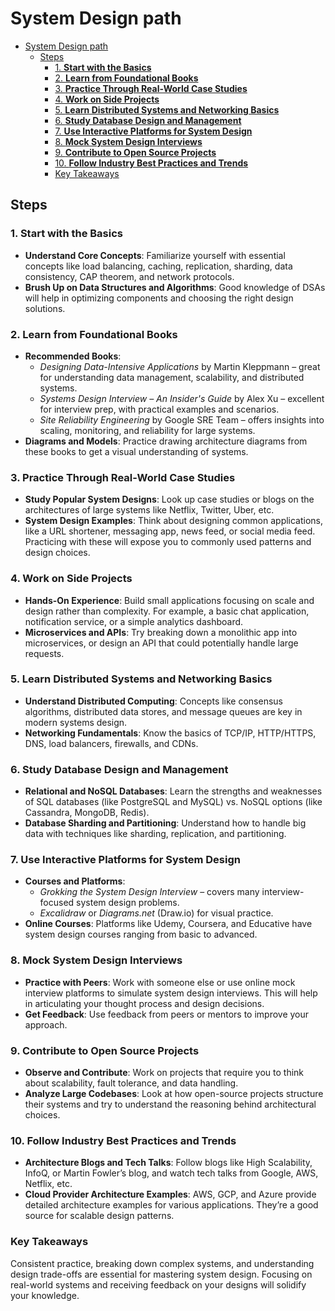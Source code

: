 # System Design path

- [System Design path](#system-design-path)
  - [Steps](#steps)
    - [1. **Start with the Basics**](#1-start-with-the-basics)
    - [2. **Learn from Foundational Books**](#2-learn-from-foundational-books)
    - [3. **Practice Through Real-World Case Studies**](#3-practice-through-real-world-case-studies)
    - [4. **Work on Side Projects**](#4-work-on-side-projects)
    - [5. **Learn Distributed Systems and Networking Basics**](#5-learn-distributed-systems-and-networking-basics)
    - [6. **Study Database Design and Management**](#6-study-database-design-and-management)
    - [7. **Use Interactive Platforms for System Design**](#7-use-interactive-platforms-for-system-design)
    - [8. **Mock System Design Interviews**](#8-mock-system-design-interviews)
    - [9. **Contribute to Open Source Projects**](#9-contribute-to-open-source-projects)
    - [10. **Follow Industry Best Practices and Trends**](#10-follow-industry-best-practices-and-trends)
    - [Key Takeaways](#key-takeaways)

## Steps

### 1. **Start with the Basics**

- **Understand Core Concepts**: Familiarize yourself with essential concepts like load balancing, caching, replication, sharding, data consistency, CAP theorem, and network protocols.
- **Brush Up on Data Structures and Algorithms**: Good knowledge of DSAs will help in optimizing components and choosing the right design solutions.

### 2. **Learn from Foundational Books**

- **Recommended Books**:
  - *Designing Data-Intensive Applications* by Martin Kleppmann – great for understanding data management, scalability, and distributed systems.
  - *Systems Design Interview – An Insider's Guide* by Alex Xu – excellent for interview prep, with practical examples and scenarios.
  - *Site Reliability Engineering* by Google SRE Team – offers insights into scaling, monitoring, and reliability for large systems.
- **Diagrams and Models**: Practice drawing architecture diagrams from these books to get a visual understanding of systems.

### 3. **Practice Through Real-World Case Studies**

- **Study Popular System Designs**: Look up case studies or blogs on the architectures of large systems like Netflix, Twitter, Uber, etc.
- **System Design Examples**: Think about designing common applications, like a URL shortener, messaging app, news feed, or social media feed. Practicing with these will expose you to commonly used patterns and design choices.

### 4. **Work on Side Projects**

- **Hands-On Experience**: Build small applications focusing on scale and design rather than complexity. For example, a basic chat application, notification service, or a simple analytics dashboard.
- **Microservices and APIs**: Try breaking down a monolithic app into microservices, or design an API that could potentially handle large requests.

### 5. **Learn Distributed Systems and Networking Basics**

- **Understand Distributed Computing**: Concepts like consensus algorithms, distributed data stores, and message queues are key in modern systems design.
- **Networking Fundamentals**: Know the basics of TCP/IP, HTTP/HTTPS, DNS, load balancers, firewalls, and CDNs.

### 6. **Study Database Design and Management**

- **Relational and NoSQL Databases**: Learn the strengths and weaknesses of SQL databases (like PostgreSQL and MySQL) vs. NoSQL options (like Cassandra, MongoDB, Redis).
- **Database Sharding and Partitioning**: Understand how to handle big data with techniques like sharding, replication, and partitioning.

### 7. **Use Interactive Platforms for System Design**

- **Courses and Platforms**:
  - *Grokking the System Design Interview* – covers many interview-focused system design problems.
  - *Excalidraw* or *Diagrams.net* (Draw.io) for visual practice.
- **Online Courses**: Platforms like Udemy, Coursera, and Educative have system design courses ranging from basic to advanced.

### 8. **Mock System Design Interviews**

- **Practice with Peers**: Work with someone else or use online mock interview platforms to simulate system design interviews. This will help in articulating your thought process and design decisions.
- **Get Feedback**: Use feedback from peers or mentors to improve your approach.

### 9. **Contribute to Open Source Projects**

- **Observe and Contribute**: Work on projects that require you to think about scalability, fault tolerance, and data handling.
- **Analyze Large Codebases**: Look at how open-source projects structure their systems and try to understand the reasoning behind architectural choices.

### 10. **Follow Industry Best Practices and Trends**

- **Architecture Blogs and Tech Talks**: Follow blogs like High Scalability, InfoQ, or Martin Fowler’s blog, and watch tech talks from Google, AWS, Netflix, etc.
- **Cloud Provider Architecture Examples**: AWS, GCP, and Azure provide detailed architecture examples for various applications. They’re a good source for scalable design patterns.

### Key Takeaways

Consistent practice, breaking down complex systems, and understanding design trade-offs are essential for mastering system design. Focusing on real-world systems and receiving feedback on your designs will solidify your knowledge.
